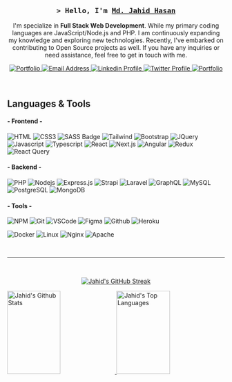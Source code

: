 <h3 align="center">
    <samp>
        &gt; Hello, I'm
        <b>
            <a target="_blank" href="https://hellojahid.com">Md. Jahid Hasan</a>
        </b>
    </samp>
</h3>

<p align="center">
  I'm specialize in <b>Full Stack Web Development</b>. While my primary coding languages are JavaScript/Node.js and PHP. I am continuously expanding my knowledge and exploring new technologies. Recently, I've embarked on contributing to Open Source projects as well. If you have any inquiries or need assistance, feel free to get in touch with me.
</p>

<p align="center">
    <a href="https://hellojahid.com" target="blank">
        <img src="https://img.shields.io/badge/Website-000000?style=for-the-badge&logo=esri&logoColor=white" alt="Portfolio" />
    </a>
    <a href="mailto:jahid80820@gmail.com" target="blank">
        <img src="https://img.shields.io/badge/Gmail-EA4335?style=for-the-badge&logo=gmail&logoColor=white" alt="Email Address" />
    </a>
    <a href="https://linkedin.com/in/md-jahid-hasan-077b81156" target="_blank">
        <img src="https://img.shields.io/badge/LinkedIn-0A66C2?style=for-the-badge&logo=linkedin&logoColor=white" alt="Linkedin Profile"/>
    </a>
    <a href="https://twitter.com/tw_jahidhasan" target="_blank">
        <img src="https://img.shields.io/badge/Twitter-1D9BF0?style=for-the-badge&logo=twitter&logoColor=white" alt="Twitter Profile" />
    </a>
    <a href="https://github.com/hellojahid3" target="blank">
        <img src="https://img.shields.io/github/followers/hellojahid3?style=for-the-badge&logo=github&logoColor=white&color=white&labelColor=black" alt="Portfolio" />
    </a>
</p>

<br />

<h2>
    Languages &amp; Tools
</h2>

<h4>
    - Frontend -
</h4>

![HTML](https://img.shields.io/badge/HTML5-E34F26?style=for-the-badge&logo=html5&logoColor=white&labelColor=B53917)
![CSS3](https://img.shields.io/badge/CSS3-1572B6?style=for-the-badge&logo=css3&logoColor=white&labelColor=115C92)
![SASS Badge](https://img.shields.io/badge/Sass-CC6699?style=for-the-badge&logo=sass&logoColor=white&labelColor=993366)
![Tailwind](https://img.shields.io/badge/Tailwind_CSS-0ea5e9?style=for-the-badge&logo=tailwindcss&logoColor=white&labelColor=0A7AAE)
![Bootstrap](https://img.shields.io/badge/Bootstrap-6528e0?style=for-the-badge&logo=bootstrap&logoColor=white&labelColor=4D19B3)
![JQuery](https://img.shields.io/badge/JQuery-0769AD?style=for-the-badge&labelColor=065289&logo=jquery&logoColor=white)
![Javascript](https://img.shields.io/badge/Javascript-F0DB4F?style=for-the-badge&labelColor=BCA510&logo=javascript&logoColor=white)
![Typescript](https://img.shields.io/badge/Typescript-007acc?style=for-the-badge&labelColor=0062A3&logo=typescript&logoColor=white)
![React](https://img.shields.io/badge/React-087ea4?style=for-the-badge&labelColor=055976&logo=react&logoColor=white)
![Next.js](https://img.shields.io/badge/next.js-000000?style=for-the-badge&logo=nextdotjs&logoColor=white&labelColor=0A0A0A)
![Angular](https://img.shields.io/badge/Angular-DD0031?style=for-the-badge&logo=angular&logoColor=white&labelColor=A30023)
![Redux](https://img.shields.io/badge/Redux-764abc?style=for-the-badge&logo=redux&logoColor=white&labelColor=5B3795)
![React Query](https://img.shields.io/badge/React_Query-ef4444?style=for-the-badge&logo=react%20query&logoColor=white&labelColor=ED1D1D)

<h4>
    - Backend -
</h4>

![PHP](https://img.shields.io/badge/PHP-167D7F?style=for-the-badge&labelColor=black&logo=php&logoColor=white)
![Nodejs](https://img.shields.io/badge/Nodejs-167D7F?style=for-the-badge&labelColor=black&logo=node.js&logoColor=white)
![Express.js](https://img.shields.io/badge/Express.js-167D7F?style=for-the-badge&labelColor=black&logo=express&logoColor=white)
![Strapi](https://img.shields.io/badge/strapi-167D7F?&labelColor=black&style=for-the-badge&logo=strapi&logoColor=white)
![Laravel](https://img.shields.io/badge/Laravel-167D7F?&labelColor=black&style=for-the-badge&logo=laravel&logoColor=white)
![GraphQL](https://img.shields.io/badge/GraphQL-167D7F?&labelColor=black&style=for-the-badge&logo=graphql&logoColor=white)
![MySQL](https://img.shields.io/badge/MySQL-167D7F?style=for-the-badge&labelColor=black&logo=mysql&logoColor=white)
![PostgreSQL](https://img.shields.io/badge/PostgreSQL-167D7F?style=for-the-badge&labelColor=black&logo=postgresql&logoColor=white)
![MongoDB](https://img.shields.io/badge/MongoDB-167D7F?&labelColor=black&style=for-the-badge&logo=mongodb&logoColor=white)

<h4>
    - Tools -
</h4>

![NPM](https://img.shields.io/badge/NPM-05445E?style=for-the-badge&logo=npm&logoColor=white)
![Git](https://img.shields.io/badge/Git-05445E?style=for-the-badge&logo=git&logoColor=white)
![VSCode](https://img.shields.io/badge/Visual_Studio-05445E?style=for-the-badge&logo=visual%20studio&logoColor=white)
![Figma](https://img.shields.io/badge/Figma-05445E?style=for-the-badge&logo=figma&logoColor=white)
![Github](https://img.shields.io/badge/Github-05445E?style=for-the-badge&logo=github&logoColor=white)
![Heroku](https://img.shields.io/badge/Heroku-05445E?style=for-the-badge&logo=heroku&logoColor=white)

![Docker](https://img.shields.io/badge/Docker-2496ED?label=Platform&style=for-the-badge&logo=docker&logoColor=white)
![Linux](https://img.shields.io/badge/Linux-2496ED?label=Server&style=for-the-badge&logo=linux&logoColor=white)
![Nginx](https://img.shields.io/badge/Nginx-2496ED?label=Server&style=for-the-badge&logo=nginx&logoColor=white)
![Apache](https://img.shields.io/badge/Apache-2496ED?label=Server&style=for-the-badge&logo=apache&logoColor=white)

<!-- <p align="left">
  <a href="https://github.com/hellojahid3?tab=repositories" target="_blank">
    <img alt="All Repositories" title="All Repositories" src="https://img.shields.io/badge/-All%20Repos-2962FF?style=for-the-badge&logo=git&logoColor=white"/>
  </a>
</p> -->

<br/>
<hr/>
<br/>

<p align="center">
  <a href="https://github.com/hellojahid3">
    <img src="https://github-readme-streak-stats.herokuapp.com/?user=hellojahid3&theme=radical&border=167D7F&background=0D1117&border_radius=2&border=167D7F&stroke=167D7F&ring=167D7F&fire=167D7F&currStreakNum=167D7F&sideNums=167D7F&currStreakLabel=167D7F&sideLabels=167D7F&dates=167D7F" alt="Jahid's GitHub Streak"/>
  </a>
</p>

<a> 
    <a href="https://github.com/hellojahid3">
        <img alt="Jahid's Github Stats" src="https://denvercoder1-github-readme-stats.vercel.app/api?username=hellojahid3&show_icons=true&count_private=true&theme=react&border_color=167D7F&bg_color=0D1117&title_color=167D7F&icon_color=167D7F" height="192px" width="49.5%"/>
    </a>
    <a href="https://github.com/hellojahid3">
        <img alt="Jahid's Top Languages" src="https://denvercoder1-github-readme-stats.vercel.app/api/top-langs/?username=hellojahid3&langs_count=4&layout=compact&theme=react&border_color=167D7F&bg_color=0D1117&title_color=167D7F&icon_color=167D7F" height="192px" width="49.5%"/>
    </a>
</a>
